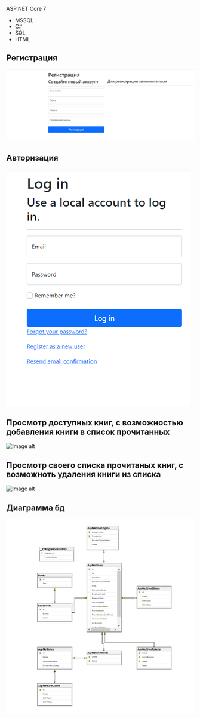 ASP.NET Core 7
* MSSQL
* С#
* SQL
* HTML
  
## Регистрация
![Registration](https://github.com/Maxsim2203/BookClub/blob/master/registation.png)
## Авторизация
![Login](https://github.com/Maxsim2203/BookClub/blob/master/Login.png)
## Просмотр доступных книг, с возможностью добавления книги в список прочитанных
![Image alt](https://github.com/Hihiz/BookClub/assets/98191494/2e74ed7f-dedd-4431-8b72-22f7be97496a)

## Просмотр своего списка прочитаных книг, с возможноть удаления книги из списка
![Image alt](https://github.com/Hihiz/BookClub/assets/98191494/98ef23a7-0692-4c08-b232-22d51ca84bc7)

## Диаграмма бд
![Diagramm](https://github.com/Maxsim2203/BookClub/blob/master/diagramm%20bd%20.png)
